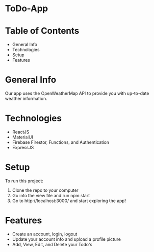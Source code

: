 # ToDo-App

# Table of Contents

<ul>
  <li>General Info</li>
  <li>Technologies</li>
  <li>Setup</li>
  <li>Features</li>
</ul>
 
# General Info
 
Our app uses the OpenWeatherMap API to provide you with up-to-date weather information.
 
# Technologies
 
<ul>
<li>ReactJS</li>
<li>MaterialUI</li>
<li>Firebase Firestor, Functions, and Authentication</li>
<li>ExpressJS</li>
</ul>

# Setup
 
To run this project: <ol>
 
  <li>Clone the repo to your computer</li>
  <li>Go into the view file and run npm start</li>
  <li>Go to http://localhost:3000/ and start exploring the app!</li>
  </ol>
 
# Features
 
<ul>
  <li>Create an account, login, logout</li>
  <li>Update your account info and upload a profile picture</li>
  <li>Add, View, Edit, and Delete your Todo's</li>
</ul>
 

